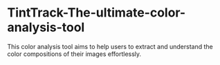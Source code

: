 # TintTrack-The-ultimate-color-analysis-tool
This color analysis tool aims to help users to extract and understand the color compositions of their images effortlessly. 

